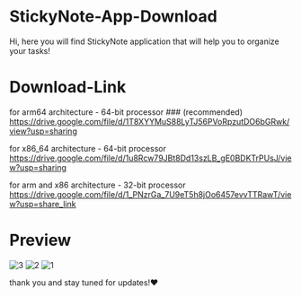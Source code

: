 # StickyNote-App-Download
Hi, here you will find StickyNote application that will help you to organize your tasks!

# Download-Link
for arm64 architecture - 64-bit processor  ### (recommended)
https://drive.google.com/file/d/1T8XYYMuS88LyTJ56PVoRpzutDO6bGRwk/view?usp=sharing   
  
for x86_64 architecture - 64-bit processor  
https://drive.google.com/file/d/1u8Rcw79JBt8Dd13szLB_gE0BDKTrPUsJ/view?usp=sharing  
  
for arm and x86 architecture - 32-bit processor  
https://drive.google.com/file/d/1_PNzrGa_7U9eT5h8jOo6457evvTTRawT/view?usp=share_link  
  
# Preview
![3](https://user-images.githubusercontent.com/125300187/223809448-586ec056-3d5c-456f-bd34-bd4d39830bb4.jpeg)
![2](https://user-images.githubusercontent.com/125300187/223809555-06226f94-b363-409a-b028-84c240069b71.jpeg)
![1](https://user-images.githubusercontent.com/125300187/223809622-1162ecf4-5439-4e9b-8e5f-1dc29f5e08e7.jpeg)
  
thank you and stay tuned for updates!♥

